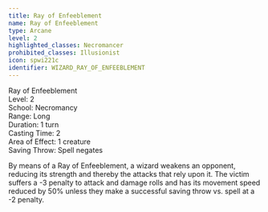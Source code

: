 ```yaml
---
title: Ray of Enfeeblement
name: Ray of Enfeeblement
type: Arcane
level: 2
highlighted_classes: Necromancer
prohibited_classes: Illusionist
icon: spwi221c
identifier: WIZARD_RAY_OF_ENFEEBLEMENT
---
```

Ray of Enfeeblement  
Level: 2  
School: Necromancy  
Range: Long  
Duration: 1 turn  
Casting Time: 2  
Area of Effect: 1 creature  
Saving Throw: Spell negates  
  
By means of a Ray of Enfeeblement, a wizard weakens an opponent, reducing its strength and thereby the attacks that rely upon it. The victim suffers a -3 penalty to attack and damage rolls and has its movement speed reduced by 50% unless they make a successful saving throw vs. spell at a -2 penalty.  
